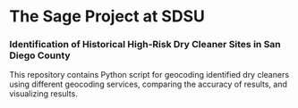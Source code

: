 # The Sage Project at SDSU
### Identification of Historical High-Risk Dry Cleaner Sites in San Diego County
This repository contains Python script for geocoding identified dry cleaners using different geocoding services, comparing the accuracy of results, and visualizing results.
